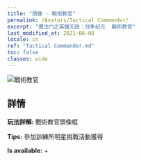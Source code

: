 ```yaml
---
title: "頭像 - 戰術教官"
permalink: /Avatars/Tactical Commander/
excerpt: "魔法门之英雄无敌：战争纪元  戰術教官"
last_modified_at: 2021-06-08
locale: cn
ref: "Tactical Commander.md"
toc: false
classes: wide
---
```

 ![戰術教官](/images/a/avatarFrame_20.png)

## 詳情

 **玩法詳解:** 戰術教官頭像框 

 **Tips:** 參加訓練所明星挑戰活動獲得 

 **Is available:**  + 


